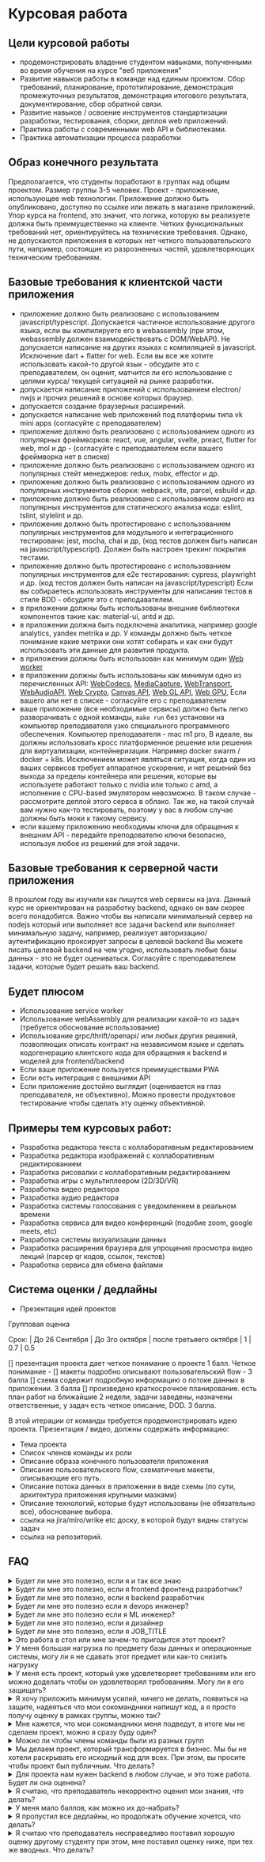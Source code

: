# Курсовая работа

## Цели курсовой работы

- продемонстрировать владение студентом навыками, полученными во время обучения на курсе "веб приложения"
- Развитие навыков работы в команде над единым проектом. Сбор требований, планирование, прототипирование, демонстрация промежуточных результатов, демонстрация итогового результата, документирование, сбор обратной связи.
- Развитие навыков / освоение инструментов стандартизации разработки, тестирования, сборки, деплоя web приложений.
- Практика работы с современными web API и библиотеками.
- Практика автоматизации процесса разработки

## Образ конечного результата

Предполагается, что студенты поработают в группах над общим проектом.
Размер группы 3-5 человек.
Проект - приложение, использующее web технологии.
Приложение должно быть опубликовано, доступно по ссылке или лежать в магазине приложений.
Упор курса на frontend, это значит, что логика, которую вы реализуете должна быть преимущественно на клиенте. Четких функциональных требований нет, ориентируйтесь на технические требования. Однако, не допускаются приложения в которых нет четкого пользовательского пути, например, состоящие из разрозненных частей, удовлетворяющих техническим требованиям.

## Базовые требования к клиентской части приложения
- приложение должно быть реализовано с использованием javascript/typescript.
Допускается частичное использование другого языка, если вы компилируете его в webassembly (при этом, webassembly должен взаимодействовать с DOM/WebAPI).
Не допускается написание на других языках с компиляцией в javascript.
Исключение dart + flatter for web. Если вы все же хотите использовать какой-то другой язык - обсудите это с преподавателем, он оценит, матчится ли его использование с целями курса/ текущей ситуацией на рынке разработки.
- допускается написание приложений с использованием electron/ nwjs и прочих решений в основе которых браузер.
- допускается создание браузерных расширений.
- допускается написание web приложений под платформы типа vk mini apps (согласуйте с преподавателем)
- приложение должно быть реализовано с использованием одного из популярных фреймворков: react, vue, angular, svelte, preact, flutter for web, mol и др - (согласуйте с преподавателем если вашего фреймворка нет в списке)
- приложение должно быть реализовано с использованием одного из популярных стейт менеджеров: redux, mobx, effector и др.
- приложение должно быть реализовано с использованием одного из популярных инструментов сборки: webpack, vite, parcel, esbuild и др.
- приложение должно быть реализовано с использованием одного из популярных инструментов для статического анализа кода: eslint, tslint, stylelint и др.
- приложение должно быть протестировано с использованием популярных инструментов для модульного и интеграционного тестировани: jest, mocha, chai и др, (код тестов должен быть написан на javascript/typescript). Должен быть настроен трекинг покрытия тестами.
- приложение должно быть протестировано с использованием популярных инструментов для e2e тестирования: cypress, playwright и др. (код тестов должен быть написан на javascript/typescript)
Если вы собираетесь использовать инструменты для написания тестов в стиле BDD - обсудите это с преподавателем.
- в приложении должны быть использованы внешние библиотеки компонентов такие как: material-ui, antd и др.
- в приложении должна быть подключена аналитика, например google analytics, yandex metrika и др.
У команды должно быть четкое понимание какие метрики они хотят собирать и как они будут использовать эти данные для развития продукта.
- в приложении должны быть использован как минимум один [Web worker](https://developer.mozilla.org/en-US/docs/Web/API/Web_Workers_API)
- в приложении должны быть использованы как минимум одно из перечисленных API:
[WebCodecs](https://developer.mozilla.org/en-US/docs/Web/API/WebCodecs_API), [MediaCapture](https://developer.mozilla.org/en-US/docs/Web/API/Media_Capture_and_Streams_API), [WebTransport](https://developer.mozilla.org/en-US/docs/Web/API/WebTransport), [WebAudioAPI](https://developer.mozilla.org/en-US/docs/Web/API/Web_Audio_API),
[Web Crypto](https://developer.mozilla.org/en-US/docs/Web/API/Web_Crypto_API),
[Canvas API](https://developer.mozilla.org/en-US/docs/Web/API/Canvas_API),
[Web GL API](https://developer.mozilla.org/en-US/docs/Web/API/WebGL_API),
[Web GPU](https://developer.mozilla.org/en-US/docs/Web/API/WebGPU_API),
Если вашего апи нет в списке - согласуйте его с преподавателем
- ваше приложение (все необходимые сервисы) должно быть легко разворачивать с одной команды, `make run` без установки на компьютер преподавателя узко специального программного обеспечения. Компьютер преподавателя - mac m1 pro, В идеале, вы должны использовать кросс платформенное решение или решения для виртуализации, контейнеризации. Например docker swarm / docker + k8s.
Исключением может являться ситуация, когда один из ваших сервисов требует аппаратное ускорение, и нет решений без выхода за пределы контейнера или решения, которые вы используете работают только с nvidia или только c amd, а исполнение c CPU-based эмулятором невозможно. В таком случае - рассмотрите деплой этого сервса в облако. Так же, на такой случай вам нужно как-то тестировать, поэтому у вас в любом случае должны быть моки к такому сервису.
- если вашему приложению необходимы ключи для обращения к внешним API - передайте преподователю ключи безопасно, используя любое из решений для этой задачи.


## Базовые требования к серверной части приложения
В прошлом году вы изучили как пишутся web сервисы на java.
Данный курс не ориентирован на разработку backend, однако он вам скорее всего понадобится.
Важно чтобы вы написали минимальный сервер на nodejs который или выполняет все задачи backend или выполняет минимальную задачу, например, реализует авторизацию/аутентификацию проксирует запросы в целевой backend
Вы можете писать целевой backend на чем угодно, использовать любые базы данных - это не будет оцениваться.
Согласуйте с преподавателем задачи, которые будет решать ваш backend.

## Будет плюсом

- Использование service worker
- Использование webAssembly для реализации какой-то из задач (требуется обоснование использование)
- Использование grpc/thrift/openapi/ или любых других решений, позволяющих описать контракт на независимом языке и сделать кодогенерацию клинтского кода для обращения к backend и моделей для frontend/backend
- Если ваше приложение пользуется преимуществами PWA
- Если есть интеграция с внешними API
- Если приложение достойно выглядит (оценивается на глаз преподавателя, не объективно). Можно провести продуктовое тестирование чтобы сделать эту оценку объективной.


## Примеры тем курсовых работ:
- Разработка редактора текста с коллаборативным редактированием
- Разработка редактора изображений с коллаборативным редактированием
- Разработка рисовалки с коллаборативным редактированием
- Разработка игры с мультиплеером (2D/3D/VR)
- Разработка видео редактора
- Разработка аудио редактора
- Разработка системы голосования с уведомлением в реальном времени
- Разработка сервиса для видео конференций (подобие zoom, google meets, etc)
- Разработка системы визуализации данных
- Разработка расширения браузера для упрощения просмотра видео лекций (парсер qr кодов, ссылок, текстов)
- Разработка сервиса для обмена файлами

## Система оценки / дедлайны

- Презентация идей проектов

Групповая оценка

Срок:
| До 26 Сентября | До 3го октября | после третьяего октября
| 1              | 0.7            | 0.5

[] презентация проекта дает четкое понимание о проекте 1 балл.
Четкое понимание - 
[] макеты подробно описывают пользовательский flow - 3 балла
[] cхема содержит подробную информацию о потоке данных в приложении. 3 балла
[] произведено краткосрочное планирование. есть план работ на ближайшие 2 недели, задачи заведены, назначены ответственные, у задач есть четкое описание, DOD. 3 балла.



В этой итерации от команды требуется продемонстрировать идею проекта.
Презентация / видео, должны содержать информацию:
- Тема проекта
- Список членов команды их роли
- Описание образа конечного пользователя приложения
- Описание пользовательского flow, схематичные макеты, описывающие его путь.
- Описание потока данных в приложении в виде схемы (по сути, архитектура приложения крупными мазками)
- Описание технологий, которые будут использованы (не обязательно все), обоснование выбора.
- ссылка на jira/miro/wrike etc доску, в которой будут видны статусы задач
- ссылка на репозиторий.



## FAQ

<details>
<summary>Будет ли мне это полезно, если я и так все знаю</summary>

Да. Современная разработка это труд коллективов. Если вы сильный разработчик - предлагается поработать над лидерскими и менторскими качествами.
Возглавьте процесс разработки, помогите вашим коллегам по проекту разобраться с вопросами, которые у них возникают. Если вы бы хотели получить сверх задачу которая сможет улучшить ваши технические навыки, обратитесь к преподавателю.
</details>

<details>
<summary>Будет ли мне это полезно, если я frontend фронтенд разработчик?</summary>

Да, курсовой проект ориентирован на создание проекта целиком, с использованием современных webAPI, библиотек и фреймворков. Как правило, при устройстве в компанию вы работаете с уже существующим кодом, как правило, у вас есть к нему притензии. Курсовой проект - это возможность для вас быть архитектором, написать код с нуля так, как вы хотели бы его видеть.
</details>

<details>
<summary>Будет ли мне это полезно, если я backend разработчик</summary>

Да, вы как разработчик backend должны понимать возможности и проблемы frontend, хотябы на минимальном уровне, чтобы предлагать оптимальное решение. Ровно как и наоборот, frontend разработчик должне понимать проблемы backend.
Так же, стоит обратить внимание на тренд последних лет, frontend и backend разработка снова сливается.
</details>

<details>
<summary>Будет ли мне это полезно если я devops инженер?</summary>

Да, вы как devops разработчик должны иметь представление о процессе разработки frontend части,
и инструментах чтобы иметь возможность построить CI/CD соответвующий современным требованиям.
</details>

<details>
<summary>Будет ли мне это полезно если я ML инженер?</summary>

Да, вы как ML инженер, должны иметь представление о том, где ваши модели возможно запустить. Например модель по выделению background на фоне, можно упаковать в wasm, использовать webgpu / webgl для расчетов. Там есть свои нюансы, которые вы можете изучить. Возможно вы сделаете решение лучше, чем те, которые существуют. Возможно вы оформите свое решение и продадите банку.
</details>

<details>
<summary>Будет ли мне это полезно, если я дизайнер</summary>

Да, вы как дизайнер должны знать ограничения web платформы чтобы реализовавать проекты.
Примените свой навык прототипирования, чтобы программисты могли ориентироваться на него и иметь представление о конечном продукте. Визуальный образ конечного продукта, понимание всего флоу - ключ к успеху. На этом проекте вы можете потренировать навыки web accessability, навыки создания резиновых интерфейсов, создание собственной дизайн системы, собсьвенной системы типографики и тд.
Это хороший шанс пополнить свое портфолио еще одной работой.
</details>

<details>
<summary>Будет ли мне это полезно, если я JOB_TITLE</summary>

Да, я найду причину почему это вам полезно, а если нет, то вам всеравно придется выполнить эту работу :-)

</details>

<details>

<summary>Это работа в стол или мне зачем-то пригодится этот проект?</summary>

Все зависит от того как вы смотрите на этот проект. Если вы сделаете только минимум работы, то, с высокой вероятностью, у вас будут проблемы по защите курсовой, вы сделаете малополезную работу в стол. Вы потратите много времени, которое вы можете потратить чтобы сделать проект, который не стыдно показать потенциальному работодателю или, если вы уже работаете, не стыдно показать коллегам, или вы можете сделать из этого проекта целый бизнес.
Так же, эта работа может быть трансформирована в дипломную работу.
Берите в тему проекта то, чем вам было бы интересно заниматься. Тогда все получится отлично.
</details>

<details>

<summary>У меня большая нагрузка по предмету базы данных и операционные системы, могу ли я не сдавать этот предмет или как-то снизить нагрузку
</summary>

Нет. Это такой же предмет как и все остальные. Нагрузка на лабораторные работы и так снижена, все сделано так, чтобы вы получили практический опыт разработки приложения целиком.
Вы можете совместить этот проект с проектом по другому предмету, например, вы можете сделать визуализацию работы операционной системы. или, вы можете написать операционную систему внутри браузера. Вы можете написать базу данных на javascript, написать язык запросов к ней и написать UI интерфейс который отображает результаты запроса или при написании запроса предоставляет релевантные подсказки, зная схему базы данных.
</details>


<details>
<summary>У меня есть проект, который уже удовлетворяет требованиям или его можно доделать чтобы он удовлетворял требованиям. Могу ли я его защищать?
</summary>

Нет. Создавайте новый проект. Если в процессе работы выяснится что вы пытаетесь сдать готовый или слегка модифицированный проект - придется начать все сначала и сдавать на дополнительной сессии.
Разрешено переиспользование каких-то идей из прошлого или их развитие. В этом случае - показывайте что было сделано и что вы планируете сделать, согласуем.
</details>

<details>
<summary>Я хочу приложить минимум усилий, ничего не делать, появиться на защите, надеяться что мои сокомандники напишут код, а я просто получу оценку в рамках группы, можно так?
</summary>

Нет. Предполагается как групповая защита, так и индивидуальная. Если на индивидуальной защите выяснится что с вашей стороны нет коммитов, и другого контрибьюта - вам придется всеравно сделать этот контрибьют, при этом защита будет усложнена.
</details>

<details>
<summary>Мне кажется, что мои сокомандники меня подведут, в итоге мы не сделаем проект, можно я сразу буду один?
</summary>

Нет. Ищите сокомандников, в которых уверены, ищите общую тему / проявите лидерство, мотивируйте их/ раздайте задачи
Если вы чувствуете что для этого вам требуется слишком много усилий - не стесняйтесь написать об этом публично/чтобы это было прозрачно. Никто не должен вас осудить из-за того что вы хотите добиться хорошего результата. Если вам тяжело об этом сказать группе - сообщите преподавателю, разберемся с проблемой. Важно, не тяните до последнего. Если вы не видите прогресса со стороны сокомандников в течении 3х недель после выбора темы - самое время бить тревогу.
</details>

<details>
<summary>Можно ли чтобы члены команды были из разных групп
</summary>

Да
</details>

<details>
<summary>Мы делаем проект, который трансформируется в бизнес. Мы бы не хотели раскрывать его исходный код для всех. При этом, вы просите чтобы проект был публичным. Что делать?
</summary>

Сам проект должен быть доступен в паблике, его код может лежать в приватном репозитории, но чтобы его оценить, преподаватель должен получить к нему доступ. Вы должны выдать ему права на чтение/ комментировани и создание issue.
Если вы переживаете что преподаватель получит доступ к вашему коду и переиспользует его - вы можете попросить его подписать соглашение - так вы защитите себя юридически.
Даже без подписания такого соглашения, по умолчанию, преподаватель берет на себя обязательство не пользоваться кодом студентов для извлечения выгоды.
Если вам все это не нужно - рекомендуется сделать репозиторий публичным, чтобы упростить коммуникацию
</details>


<details>
<summary>Для проекта нам нужен backend в любом случае, и это тоже работа. Будет ли она оценена?
</summary>

Нет, работа оценена не будет. Даже если всю backend работу сделает один человек, он всеравно должен владеть кодовой базой клиентской части/ инструментами тестирования/ сборки и тд.
Немного проще будет тем backend разработчикам, которые напишут целевой backend на nodejs / deno/ etc.

Если вы чувствуете что целевой backend который вам нужен достаточно сложный - пишите моки для него, чтобы можно было проводить тестирование и демонстрацию.
</details>

<details>
<summary>Я считаю, что преподаватель некорректно оценил мои знания, что делать?
</summary>

Напишите преподавателю, он найдет решение, если необходимо, отдельная комиссия может оценить знания студента.
</details>

<details>
<summary>У меня мало баллов, как можно их до-набрать?
</summary>

Делайте значимый вклад в курсовой проект. Расширяйте его скоуп или работайте над качеством.
Обсудите это с преподавателем.
</details>

<details>
<summary>Я пропустил все дедлайны, но продолжать обучение хочется, что делать?
</summary>

Если вы пропустили все дедлайны по уважительной причине - преподаватель назначит отдельное время.
Если причины нет - готовьте курсовой проект хорошо для защиты на комиссии.
</details>

<details>
<summary>Я считаю что преподаватель несправедливо поставил хорошую оценку другому студенту при этом, мне поставил оценку ниже, при тех же вводных. Что делать?
</summary>

Мы стараемся оценивать работы студентов максимально объективно, при этом, могут возникать казусы.
Если вы такое заметили - не стесняйтесь писать об этом напрямую преподавателю.
</details>

